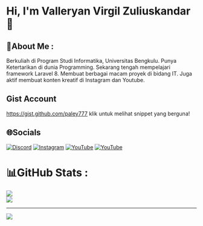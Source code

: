 
# Hi, I'm Valleryan Virgil Zuliuskandar 👋
## 💫About Me :
Berkuliah di Program Studi Informatika, Universitas Bengkulu.
Punya Ketertarikan di dunia Programming.
Sekarang tengah mempelajari framework Laravel 8.
Membuat berbagai macam proyek di bidang IT.
Juga aktif membuat konten kreatif di Instagram dan Youtube.

## Gist Account
https://gist.github.com/paley777 klik untuk melihat snippet yang berguna!


## 🌐Socials
[![Discord](https://img.shields.io/badge/Discord-%237289DA.svg?logo=discord&logoColor=white)](https://discord.com/users/756348391381926010)
[![Instagram](https://img.shields.io/badge/Instagram-%23E4405F.svg?logo=Instagram&logoColor=white)](https://instagram.com/valley_feeds)
[![YouTube](https://img.shields.io/badge/YouTube-%23FF0000.svg?logo=YouTube&logoColor=white)](https://www.youtube.com/channel/UCUncJttuGfDFnwgWZ2xLtyg)
[![YouTube](https://img.shields.io/badge/Linkedin-account-brightgreen)](https://www.linkedin.com/in/valleryan-virgil-zuliuskandar-50366a242/)


# 📊GitHub Stats :
![](https://github-readme-stats.vercel.app/api?username=paley777&theme=city_light&hide_border=true&include_all_commits=true&count_private=true)<br/>
![](https://github-readme-streak-stats.herokuapp.com/?user=paley777&theme=city_light&hide_border=true)<br/>


---
[![](https://visitcount.itsvg.in/api?id=paley777&icon=8&color=12)](https://visitcount.itsvg.in)
